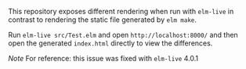 This repository exposes different rendering when run with `elm-live` in contrast to rendering the static file generated by `elm make`.

Run `elm-live src/Test.elm` and open `http://localhost:8000/` and then open the generated `index.html` directly to view the differences.

*Note* For reference: this issue was fixed with `elm-live` 4.0.1
